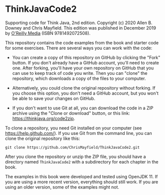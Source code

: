 # ThinkJavaCode2
Supporting code for Think Java, 2nd edition.
Copyright (c) 2020 Allen B. Downey and Chris Mayfield.
This edition was published in December 2019 by [O'Reilly Media](https://www.oreilly.com/library/view/think-java-2nd/9781492072492/) (ISBN 9781492072508).

This repository contains the code examples from the book and starter code for some exercises.
There are several ways you can work with the code:

* You can create a copy of this repository on GitHub by clicking the "Fork" button.
If you don't already have a GitHub account, you'll need to create one.
After forking, you'll have your own repository on GitHub that you can use to keep track of code you write.
Then you can "clone" the repository, which downloads a copy of the files to your computer.

* Alternatively, you could clone the original repository without forking.
If you choose this option, you don't need a GitHub account, but you won't be able to save your changes on GitHub.

* If you don't want to use Git at all, you can download the code in a ZIP archive using the "Clone or download" button, or this link: https://thinkjava.org/code2zip.

To clone a repository, you need Git installed on your computer (see https://help.github.com/).
If you use Git from the command line, you can clone the original repository like this:

    git clone https://github.com/ChrisMayfield/ThinkJavaCode2.git

After you clone the repository or unzip the ZIP file, you should have a directory named `ThinkJavaCode2` with a subdirectory for each chapter in the book.

The examples in this book were developed and tested using OpenJDK 11.
If you are using a more recent version, everything should still work.
If you are using an older version, some of the examples might not.

